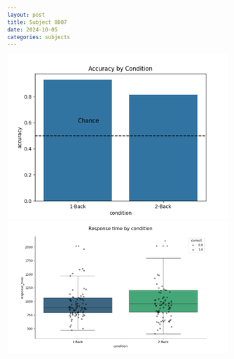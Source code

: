```yaml
---
layout: post
title: Subject 8007
date: 2024-10-05
categories: subjects
---
```


![](data/8007/run-4/8007_ATS_acc.png)
![](data/8007/run-4/8007_ATS_rt.png)

